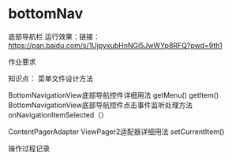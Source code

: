 # bottomNav
底部导航栏
运行效果：链接：https://pan.baidu.com/s/1UjpyxubHnNGi5JwWYp8RFQ?pwd=9th1 

作业要求

知识点：
菜单文件设计方法

BottomNavigationView底部导航控件详细用法
getMenu()
getItem()
BottomNavigationView底部导航控件点击事件监听处理方法
onNavigationItemSelected（）

ContentPagerAdapter ViewPager2适配器详细用法
setCurrentItem()

操作过程记录
